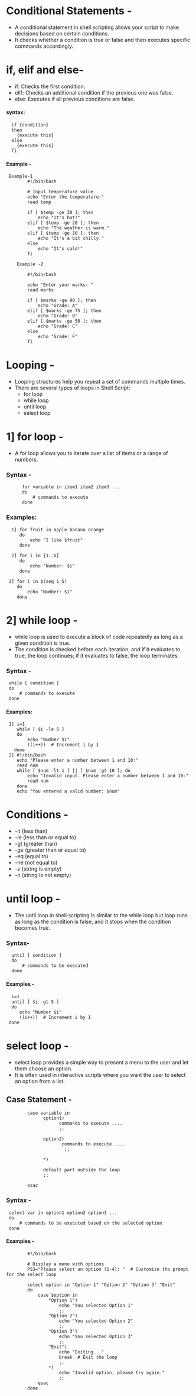 # Conditional Statements -
- A conditional statement in shell scripting allows your script to make decisions based on certain conditions.
- It checks whether a condition is true or false and then executes specific commands accordingly.
# if, elif and else-
- if: Checks the first condition.
- elif: Checks an additional condition if the previous one was false.
- else: Executes if all previous conditions are false.
#### syntax:
      if {condition}
      then
        {execute this}
      else
        {execute this}
      fi
#### Example -
     Example-1
            #!/bin/bash
            
            # Input temperature value
            echo "Enter the temperature:"
            read temp
            
            if [ $temp -ge 30 ]; then
                echo "It's hot!"
            elif [ $temp -ge 20 ]; then
                echo "The weather is warm."
            elif [ $temp -ge 10 ]; then
                echo "It's a bit chilly."
            else
                echo "It's cold!"
            fi

        Example -2
            
            #!/bin/bash
            
            echo "Enter your marks: " 
            read marks
            
            if [ $marks -ge 90 ]; then
                echo "Grade: A"
            elif [ $marks -ge 75 ]; then
                echo "Grade: B"
            elif [ $marks -ge 50 ]; then
                echo "Grade: C"
            else
                echo "Grade: F"
            fi


# Looping -
- Looping structures help you repeat a set of commands multiple times.
- There are several types of loops in Shell Script:
    - for loop
    - while loop
    - until loop
    - select loop

# 1] for loop -
- A for loop allows you to iterate over a list of items or a range of numbers.
### Syntax -
          for variable in item1 item2 item3 ... 
          do
              # commands to execute
          done
 ### Examples:
      1] for fruit in apple banana orange
         do
             echo "I like $fruit"
         done

      2] for i in {1..5}
         do
             echo "Number: $i"
         done

     3] for i in $(seq 1 5)
        do
            echo "Number: $i"
        done

# 2] while loop -
-  while loop is used to execute a block of code repeatedly as long as a given condition is true.
-  The condition is checked before each iteration, and if it evaluates to true, the loop continues; if it evaluates to false, the loop terminates.

### Syntax - 
     while [ condition ]
     do
         # commands to execute
     done

#### Examples:
     1] i=1
        while [ $i -le 5 ]
        do
            echo "Number $i"
            ((i++))  # Increment i by 1
       done
     2] #!/bin/bash
        echo "Please enter a number between 1 and 10:"
        read num
        while [ $num -lt 1 ] || [ $num -gt 10 ]; do
            echo "Invalid input. Please enter a number between 1 and 10:"
            read num
        done
        echo "You entered a valid number: $num"
 
 # Conditions -
- -lt (less than)
- -le (less than or equal to)
- -gt (greater than)
- -ge (greater than or equal to)
- -eq (equal to)
- -ne (not equal to)
- -z (string is empty)
- -n (string is not empty)

# until loop -
- The until loop in shell scripting is similar to the while loop but loop runs as long as the condition is false, and it stops when the condition becomes true.

### Syntax-
      until [ condition ]
      do
          # commands to be executed
      done

#### Examples -
      i=1
      until [ $i -gt 5 ]
      do
         echo "Number $i"
         ((i++))  # Increment i by 1
     done 

# select loop -
-  select loop provides a simple way to present a menu to the user and let them choose an option.
-  It is often used in interactive scripts where you want the user to select an option from a list.

## Case Statement -

            case variable in 
                  option1)
                        commands to execute ....
                        ;;
            
                  option2)
                         commands to execute ....
                          ;;
            
                  *)
            
                  default part outside the loop
                  ;;
            
            esac
             
      
      

### Syntax -
     select var in option1 option2 option3 ... 
     do
         # commands to be executed based on the selected option
     done

#### Examples -
            #!/bin/bash

            # Display a menu with options
            PS3="Please select an option (1-4): "  # Customize the prompt for the select loop
            
            select option in "Option 1" "Option 2" "Option 3" "Exit"
            do
                case $option in
                    "Option 1")
                        echo "You selected Option 1"
                        ;;
                    "Option 2")
                        echo "You selected Option 2"
                        ;;
                    "Option 3")
                        echo "You selected Option 3"
                        ;;
                    "Exit")
                        echo "Exiting..."
                        break  # Exit the loop
                        ;;
                    *)
                        echo "Invalid option, please try again."
                        ;;
                esac
            done
            
